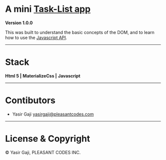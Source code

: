 # A mini [Task-List app](https://tersklist.netlify.app/)

**Version 1.0.0**

This was built to understand the basic concepts of the DOM, and to learn how to use the [Javascript API](https://developer.mozilla.org/en-US/docs/Web/API/Document_Object_Model/Introduction).

---
# Stack
**Html 5 |**
**MaterializeCss |**
**Javascript**

---
# Contibutors
- Yasir Gaji <yasirgaji@pleasantcodes.com>

---
# License & Copyright

© Yasir Gaji, PLEASANT CODES INC.
